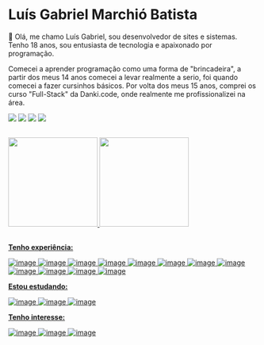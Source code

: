 # Luís Gabriel Marchió Batista

👋 Olá, me chamo Luís Gabriel, sou desenvolvedor de sites e sistemas. Tenho 18 anos, sou entusiasta de tecnologia e apaixonado por programação.

Comecei a aprender programação como uma forma de "brincadeira", a partir dos meus 14 anos comecei a levar realmente a serio, foi quando comecei a fazer cursinhos básicos. Por volta dos meus 15 anos, comprei os curso "Full-Stack" da Danki.code, onde realmente me profissionalizei na área.
 
 <div> 
  <a href="https://www.instagram.com/luismarchio03.dev/" target="blank"><img src="https://img.shields.io/badge/-Instagram-%23E4405F?style=for-the-badge&logo=instagram&logoColor=white" target="_blank"></a>
 <a href="" target="_blank"><img src="https://img.shields.io/badge/Discord-7289DA?style=for-the-badge&logo=discord&logoColor=white" target="_blank"></a> 
  <a href="mailto:luisgabrielmarchio75@gmail.com"><img src="https://img.shields.io/badge/-Gmail-%23333?style=for-the-badge&logo=gmail&logoColor=white" target="_blank"></a>
  <a href="https://www.linkedin.com/in/lu%C3%ADs-gabriel-marchi%C3%B3-batista-a0aa64206/" target="_blank"><img src="https://img.shields.io/badge/-LinkedIn-%230077B5?style=for-the-badge&logo=linkedin&logoColor=white" target="_blank"></a> 
</div>

##

<div>
  <a href="https://github.com/LuisMarchio03">
  <img height="180em" src="https://github-readme-stats.vercel.app/api?username=LuisMarchio03&show_icons=true&theme=material-palenight&include_all_commits=true&count_private=true"/>
  <img height="180em" src="https://github-readme-stats.vercel.app/api/top-langs/?username=LuisMarchio03&layout=compact&langs_count=7&theme=material-palenight"/>
</div>

 ##

**Tenho experiência:**
 
![image](https://img.shields.io/badge/HTML5-E34F26?style=for-the-badge&logo=html5&logoColor=white)
![image](https://img.shields.io/badge/CSS3-1572B6?style=for-the-badge&logo=css3&logoColor=white)
![image](https://img.shields.io/badge/Sass-c76494?style=for-the-badge&logo=Sass&logoColor=white)
![image](https://img.shields.io/badge/JavaScript-F7DF1E?style=for-the-badge&logo=javascript&logoColor=black)
![image](https://img.shields.io/badge/Typescript-2f74c0?style=for-the-badge&logo=typescript&logoColor=white)
![image](https://img.shields.io/badge/React.js-5ed3f3?style=for-the-badge&logo=react&logoColor=black)
![image](https://img.shields.io/badge/Next.js-4a4a4a?style=for-the-badge&logo=Next.js&logoColor=white)
 ![image](https://img.shields.io/badge/Redux-7248b6?style=for-the-badge&logo=redux&logoColor=white)
 ![image](https://img.shields.io/badge/Node.js-7fc728?style=for-the-badge&logo=Node.js&logoColor=white)
![image](https://img.shields.io/badge/express-10aa50?style=for-the-badge&logo=express&logoColor=white)
 ![image](https://img.shields.io/badge/PostgreSQL-45739e?style=for-the-badge&logo=PostgreSQL&logoColor=white)
![image](https://img.shields.io/badge/Git-F05032?style=for-the-badge&logo=git&logoColor=white)

**Estou estudando:**

![image](https://img.shields.io/badge/mongodb-10aa50?style=for-the-badge&logo=mongodb&logoColor=white)
![image](https://img.shields.io/badge/Jest-c03b13?style=for-the-badge&logo=Jest&logoColor=white)
![image](https://img.shields.io/badge/nestjs-e0234e?style=for-the-badge&logo=nestjs&logoColor=white)

**Tenho interesse:**

![image](https://img.shields.io/badge/graphql-de33a6?style=for-the-badge&logo=graphql&logoColor=white)
![image](https://img.shields.io/badge/cypress-23272c?style=for-the-badge&logo=cypress&logoColor=white)
![image](https://img.shields.io/badge/GoLang-29a7d0?style=for-the-badge&logo=go&logoColor=white)


 
<p align="justify">

</p>
